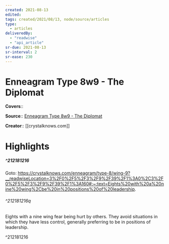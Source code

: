 ```yaml
---
created: 2021-08-13
edited:
tags: created/2021/08/13, node/source/articles
type: 
  - articles
deliveredBy: 
  - "readwise"
  - "api_article"
sr-due: 2021-08-13
sr-interval: 2
sr-ease: 230
---
```

# Enneagram Type 8w9 - The Diplomat

**Covers**:: 

**Source**:: [Enneagram Type 8w9 - The Diplomat](https://crystalknows.com/enneagram/type-8/wing-9)

**Creator**:: [[crystalknows.com]]

# Highlights
##### ^212181216


Goto: https://crystalknows.com/enneagram/type-8/wing-9?__readwiseLocation=3%2F0%2F5%2F3%2F9%2F39%2F1%3A0%2C3%2F0%2F5%2F3%2F9%2F39%2F1%3A160#:~:text=Eights%20with%20a%20nine%20wing%2Cbe%20in%20positions%20of%20leadership.  

###### ^212181216q

Eights with a nine wing fear being hurt by others. They avoid situations in which they have less control, generally preferring to be in positions of leadership. 

^212181216

